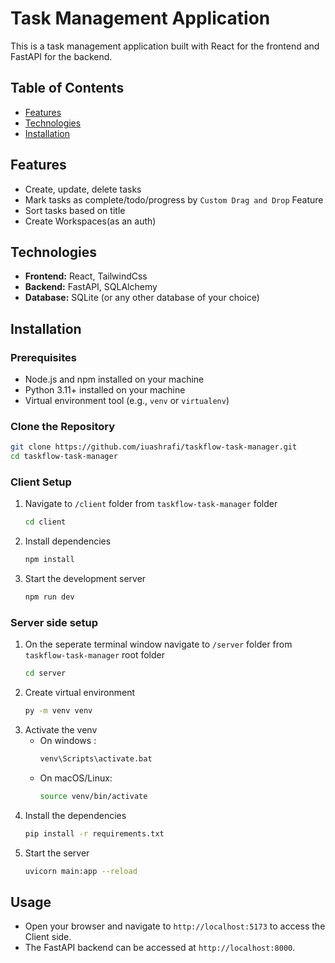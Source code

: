 # Task Management Application

This is a task management application built with React for the frontend and FastAPI for the backend.

## Table of Contents
- [Features](#features)
- [Technologies](#technologies)
- [Installation](#installation) 

## Features
- Create, update, delete tasks
- Mark tasks as complete/todo/progress by `Custom Drag and Drop` Feature
- Sort tasks based on title
- Create Workspaces(as an auth)

## Technologies
- **Frontend:** React, TailwindCss
- **Backend:** FastAPI, SQLAlchemy
- **Database:** SQLite (or any other database of your choice)

## Installation

### Prerequisites
- Node.js and npm installed on your machine
- Python 3.11+ installed on your machine
- Virtual environment tool (e.g., `venv` or `virtualenv`)

 

### Clone the Repository
```bash
git clone https://github.com/iuashrafi/taskflow-task-manager.git
cd taskflow-task-manager
```

### Client Setup
1. Navigate to `/client` folder from `taskflow-task-manager` folder
   ```bash
   cd client
   ```
3. Install dependencies
   ```bash
   npm install
   ```
5. Start the development server
   ```bash
   npm run dev
   ```

### Server side setup
1. On the seperate terminal window navigate to `/server` folder from `taskflow-task-manager` root folder
   ```bash
   cd server
   ```
2. Create virtual environment
   ```bash
   py -m venv venv
   ```
4. Activate the venv
   - On windows :
     ```bash
     venv\Scripts\activate.bat
     ```
   - On macOS/Linux:
     ```bash
     source venv/bin/activate
     ```
5. Install the dependencies
   ```bash
   pip install -r requirements.txt
   ```
7. Start the server
   ```bash
   uvicorn main:app --reload
   ```


## Usage
- Open your browser and navigate to `http://localhost:5173` to access the Client side.
- The FastAPI backend can be accessed at `http://localhost:8000`.

